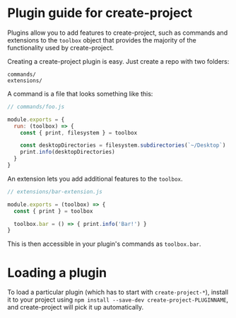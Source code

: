 # Plugin guide for create-project

Plugins allow you to add features to create-project, such as commands and
extensions to the `toolbox` object that provides the majority of the functionality
used by create-project.

Creating a create-project plugin is easy. Just create a repo with two folders:

```
commands/
extensions/
```

A command is a file that looks something like this:

```js
// commands/foo.js

module.exports = {
  run: (toolbox) => {
    const { print, filesystem } = toolbox

    const desktopDirectories = filesystem.subdirectories(`~/Desktop`)
    print.info(desktopDirectories)
  }
}
```

An extension lets you add additional features to the `toolbox`.

```js
// extensions/bar-extension.js

module.exports = (toolbox) => {
  const { print } = toolbox

  toolbox.bar = () => { print.info('Bar!') }
}
```

This is then accessible in your plugin's commands as `toolbox.bar`.

# Loading a plugin

To load a particular plugin (which has to start with `create-project-*`),
install it to your project using `npm install --save-dev create-project-PLUGINNAME`,
and create-project will pick it up automatically.
